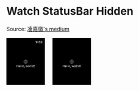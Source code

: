 # Watch StatusBar Hidden

Source: [凌嘉徽's medium](https://medium.com/@zj56789012/how-to-hide-time-on-apple-watch-9893ed0eff09)

<div style="display: flex">
    <img src="assets/visible.png" style="margin-right: 20px" width="20%">
    <img src="assets/invisible.png" width="20%">
</div>
